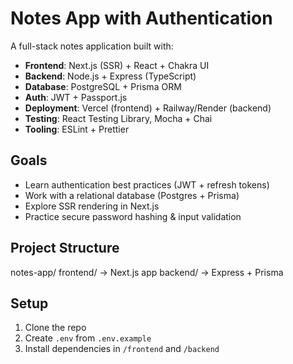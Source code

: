 # Notes App with Authentication

A full-stack notes application built with:

- **Frontend**: Next.js (SSR) + React + Chakra UI
- **Backend**: Node.js + Express (TypeScript)
- **Database**: PostgreSQL + Prisma ORM
- **Auth**: JWT + Passport.js
- **Deployment**: Vercel (frontend) + Railway/Render (backend)
- **Testing**: React Testing Library, Mocha + Chai
- **Tooling**: ESLint + Prettier

## Goals
- Learn authentication best practices (JWT + refresh tokens)
- Work with a relational database (Postgres + Prisma)
- Explore SSR rendering in Next.js
- Practice secure password hashing & input validation

## Project Structure
notes-app/
frontend/ → Next.js app
backend/ → Express + Prisma

## Setup
1. Clone the repo
2. Create `.env` from `.env.example`
3. Install dependencies in `/frontend` and `/backend`
